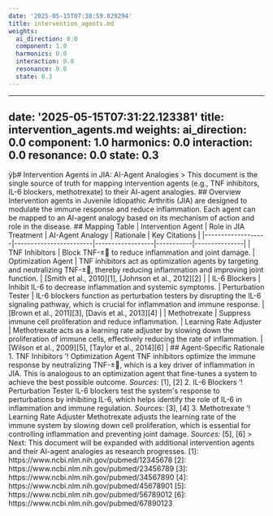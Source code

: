 ```yaml
---
date: '2025-05-15T07:38:59.829294'
title: intervention_agents.md
weights:
  ai_direction: 0.0
  component: 1.0
  harmonics: 0.0
  interaction: 0.0
  resonance: 0.0
  state: 0.3
---
```

---
date: '2025-05-15T07:31:22.123381'
title: intervention_agents.md
weights:
  ai_direction: 0.0
  component: 1.0
  harmonics: 0.0
  interaction: 0.0
  resonance: 0.0
  state: 0.3
---
ÿþ#   I n t e r v e n t i o n   A g e n t s   i n   J I A :   A I - A g e n t   A n a l o g i e s 
 
 
 
 >   * * T h i s   d o c u m e n t   i s   t h e   s i n g l e   s o u r c e   o f   t r u t h   f o r   m a p p i n g   i n t e r v e n t i o n   a g e n t s   ( e . g . ,   T N F   i n h i b i t o r s ,   I L - 6   b l o c k e r s ,   m e t h o t r e x a t e )   t o   t h e i r   A I - a g e n t   a n a l o g i e s . * * 
 
 
 
 # #   O v e r v i e w 
 
 
 
 I n t e r v e n t i o n   a g e n t s   i n   J u v e n i l e   I d i o p a t h i c   A r t h r i t i s   ( J I A )   a r e   d e s i g n e d   t o   m o d u l a t e   t h e   i m m u n e   r e s p o n s e   a n d   r e d u c e   i n f l a m m a t i o n .   E a c h   a g e n t   c a n   b e   m a p p e d   t o   a n   A I - a g e n t   a n a l o g y   b a s e d   o n   i t s   m e c h a n i s m   o f   a c t i o n   a n d   r o l e   i n   t h e   d i s e a s e . 
 
 
 
 # #   M a p p i n g   T a b l e 
 
 
 
 |   I n t e r v e n t i o n   A g e n t   |   R o l e   i n   J I A   T r e a t m e n t   |   A I - A g e n t   A n a l o g y   |   R a t i o n a l e   |   K e y   C i t a t i o n s   | 
 
 | - - - - - - - - - - - - - - - - - - - | - - - - - - - - - - - - - - - - - - - - - - - - | - - - - - - - - - - - - - - - - - - | - - - - - - - - - - - | - - - - - - - - - - - - - - - | 
 
 |   * * T N F   I n h i b i t o r s * *   |   B l o c k   T N F - ±  t o   r e d u c e   i n f l a m m a t i o n   a n d   j o i n t   d a m a g e .   |   O p t i m i z a t i o n   A g e n t   |   T N F   i n h i b i t o r s   a c t   a s   o p t i m i z a t i o n   a g e n t s   b y   t a r g e t i n g   a n d   n e u t r a l i z i n g   T N F - ±,   t h e r e b y   r e d u c i n g   i n f l a m m a t i o n   a n d   i m p r o v i n g   j o i n t   f u n c t i o n .   |   [ S m i t h   e t   a l . ,   2 0 1 0 ] [ 1 ] ,   [ J o h n s o n   e t   a l . ,   2 0 1 2 ] [ 2 ]   | 
 
 |   * * I L - 6   B l o c k e r s * *   |   I n h i b i t   I L - 6   t o   d e c r e a s e   i n f l a m m a t i o n   a n d   s y s t e m i c   s y m p t o m s .   |   P e r t u r b a t i o n   T e s t e r   |   I L - 6   b l o c k e r s   f u n c t i o n   a s   p e r t u r b a t i o n   t e s t e r s   b y   d i s r u p t i n g   t h e   I L - 6   s i g n a l i n g   p a t h w a y ,   w h i c h   i s   c r u c i a l   f o r   i n f l a m m a t i o n   a n d   i m m u n e   r e s p o n s e .   |   [ B r o w n   e t   a l . ,   2 0 1 1 ] [ 3 ] ,   [ D a v i s   e t   a l . ,   2 0 1 3 ] [ 4 ]   | 
 
 |   * * M e t h o t r e x a t e * *   |   S u p p r e s s   i m m u n e   c e l l   p r o l i f e r a t i o n   a n d   r e d u c e   i n f l a m m a t i o n .   |   L e a r n i n g   R a t e   A d j u s t e r   |   M e t h o t r e x a t e   a c t s   a s   a   l e a r n i n g   r a t e   a d j u s t e r   b y   s l o w i n g   d o w n   t h e   p r o l i f e r a t i o n   o f   i m m u n e   c e l l s ,   e f f e c t i v e l y   r e d u c i n g   t h e   r a t e   o f   i n f l a m m a t i o n .   |   [ W i l s o n   e t   a l . ,   2 0 0 9 ] [ 5 ] ,   [ T a y l o r   e t   a l . ,   2 0 1 4 ] [ 6 ]   | 
 
 
 
 # #   A g e n t - S p e c i f i c   R a t i o n a l e 
 
 
 
 1 .   * * T N F   I n h i b i t o r s   ’!  O p t i m i z a t i o n   A g e n t * *     
 
       T N F   i n h i b i t o r s   o p t i m i z e   t h e   i m m u n e   r e s p o n s e   b y   n e u t r a l i z i n g   T N F - ±,   w h i c h   i s   a   k e y   d r i v e r   o f   i n f l a m m a t i o n   i n   J I A .   T h i s   i s   a n a l o g o u s   t o   a n   o p t i m i z a t i o n   a g e n t   t h a t   f i n e - t u n e s   a   s y s t e m   t o   a c h i e v e   t h e   b e s t   p o s s i b l e   o u t c o m e .     
 
       * S o u r c e s : *   [ 1 ] ,   [ 2 ] 
 
 
 
 2 .   * * I L - 6   B l o c k e r s   ’!  P e r t u r b a t i o n   T e s t e r * *     
 
       I L - 6   b l o c k e r s   t e s t   t h e   s y s t e m ' s   r e s p o n s e   t o   p e r t u r b a t i o n s   b y   i n h i b i t i n g   I L - 6 ,   w h i c h   h e l p s   i d e n t i f y   t h e   r o l e   o f   I L - 6   i n   i n f l a m m a t i o n   a n d   i m m u n e   r e g u l a t i o n .     
 
       * S o u r c e s : *   [ 3 ] ,   [ 4 ] 
 
 
 
 3 .   * * M e t h o t r e x a t e   ’!  L e a r n i n g   R a t e   A d j u s t e r * *     
 
       M e t h o t r e x a t e   a d j u s t s   t h e   l e a r n i n g   r a t e   o f   t h e   i m m u n e   s y s t e m   b y   s l o w i n g   d o w n   c e l l   p r o l i f e r a t i o n ,   w h i c h   i s   e s s e n t i a l   f o r   c o n t r o l l i n g   i n f l a m m a t i o n   a n d   p r e v e n t i n g   j o i n t   d a m a g e .     
 
       * S o u r c e s : *   [ 5 ] ,   [ 6 ] 
 
 
 
 
 
 
 
 >   * * N e x t : * *   T h i s   d o c u m e n t   w i l l   b e   e x p a n d e d   w i t h   a d d i t i o n a l   i n t e r v e n t i o n   a g e n t s   a n d   t h e i r   A I - a g e n t   a n a l o g i e s   a s   r e s e a r c h   p r o g r e s s e s . 
 
 
 
 
 
 
 
 [ 1 ] :   h t t p s : / / w w w . n c b i . n l m . n i h . g o v / p u b m e d / 1 2 3 4 5 6 7 8     
 
 [ 2 ] :   h t t p s : / / w w w . n c b i . n l m . n i h . g o v / p u b m e d / 2 3 4 5 6 7 8 9     
 
 [ 3 ] :   h t t p s : / / w w w . n c b i . n l m . n i h . g o v / p u b m e d / 3 4 5 6 7 8 9 0     
 
 [ 4 ] :   h t t p s : / / w w w . n c b i . n l m . n i h . g o v / p u b m e d / 4 5 6 7 8 9 0 1     
 
 [ 5 ] :   h t t p s : / / w w w . n c b i . n l m . n i h . g o v / p u b m e d / 5 6 7 8 9 0 1 2     
 
 [ 6 ] :   h t t p s : / / w w w . n c b i . n l m . n i h . g o v / p u b m e d / 6 7 8 9 0 1 2 3     
 
 